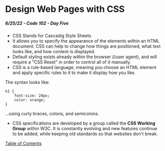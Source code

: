 
# Design Web Pages with CSS

##### 6/25/22 - Code 102 - Day Five

* CSS Stands for Cascadig Style Sheets
* It allows you to specify the appearance of the elements within an HTML document. CSS can help to change how things are positioned, what text looks like, and how content is displayed.
* Default styling exists already within the browser (/user agent), and will require a "CSS Reset" in order to control all of it manually.
* CSS is a rule-based language, meaning you choose an HTML element and apply specific rules to it to make it display how you like.

The syntax looks like:

```
h1 {
    font-size: 24px;
    color: orange;
}
```

...using curly braces, colons, and semicolons.

* CSS specifications are developed by a group called the **CSS Working Group** within W3C. It is constantly evolving and new features continue to be added, while keeping old standards so that websites don't break.

[Table of Contents](https://kvvpa.github.io/reading-notes/)
